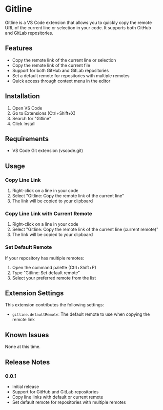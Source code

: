 # Gitline

Gitline is a VS Code extension that allows you to quickly copy the remote URL of the current line or selection in your code. It supports both GitHub and GitLab repositories.

## Features

- Copy the remote link of the current line or selection
- Copy the remote link of the current file
- Support for both GitHub and GitLab repositories
- Set a default remote for repositories with multiple remotes
- Quick access through context menu in the editor

## Installation

1. Open VS Code
2. Go to Extensions (Ctrl+Shift+X)
3. Search for "Gitline"
4. Click Install

## Requirements

- VS Code Git extension (vscode.git)

## Usage

### Copy Line Link

1. Right-click on a line in your code
2. Select "Gitline: Copy the remote link of the current line"
3. The link will be copied to your clipboard

### Copy Line Link with Current Remote

1. Right-click on a line in your code
2. Select "Gitline: Copy the remote link of the current line (current remote)"
3. The link will be copied to your clipboard

### Set Default Remote

If your repository has multiple remotes:

1. Open the command palette (Ctrl+Shift+P)
2. Type "Gitline: Set default remote"
3. Select your preferred remote from the list

## Extension Settings

This extension contributes the following settings:

* `gitline.defaultRemote`: The default remote to use when copying the remote link

## Known Issues

None at this time.

## Release Notes

### 0.0.1

- Initial release
- Support for GitHub and GitLab repositories
- Copy line links with default or current remote
- Set default remote for repositories with multiple remotes

